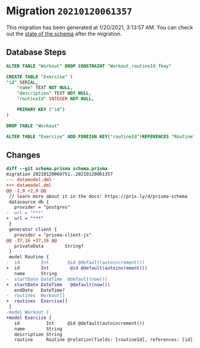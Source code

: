 # Migration `20210120061357`

This migration has been generated at 1/20/2021, 3:13:57 AM.
You can check out the [state of the schema](./schema.prisma) after the migration.

## Database Steps

```sql
ALTER TABLE "Workout" DROP CONSTRAINT "Workout_routineId_fkey"

CREATE TABLE "Exercise" (
"id" SERIAL,
    "name" TEXT NOT NULL,
    "description" TEXT NOT NULL,
    "routineId" INTEGER NOT NULL,

    PRIMARY KEY ("id")
)

DROP TABLE "Workout"

ALTER TABLE "Exercise" ADD FOREIGN KEY("routineId")REFERENCES "Routine"("id") ON DELETE CASCADE ON UPDATE CASCADE
```

## Changes

```diff
diff --git schema.prisma schema.prisma
migration 20210120060751..20210120061357
--- datamodel.dml
+++ datamodel.dml
@@ -2,9 +2,9 @@
 // learn more about it in the docs: https://pris.ly/d/prisma-schema
 datasource db {
   provider = "postgres"
-  url = "***"
+  url = "***"
 }
 generator client {
   provider = "prisma-client-js"
@@ -37,16 +37,16 @@
   privateData        String?
 }
 model Routine {
-  id        Int       @id @default(autoincrement())
+  id        Int        @id @default(autoincrement())
   name      String
-  startDate DateTime  @default(now())
+  startDate DateTime   @default(now())
   endDate   DateTime?
-  routines  Workout[]
+  routines  Exercise[]
 }
-model Workout {
+model Exercise {
   id          Int     @id @default(autoincrement())
   name        String
   description String
   routine     Routine @relation(fields: [routineId], references: [id])
```


